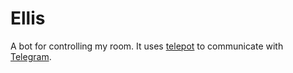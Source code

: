 # Ellis
A bot for controlling my room. It uses [telepot](https://github.com/nickoala/telepot) to communicate with [Telegram](https://core.telegram.org/bots).
